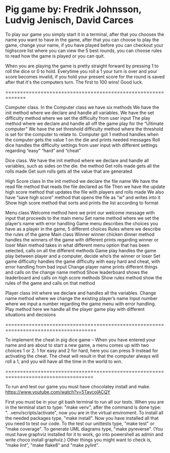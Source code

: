 Pig game by: Fredrik Johnsson, Ludvig Jenisch, David Carces
==========================================================

To play our game you simply start it in a terminal, after that you chooses the name you want to have in the game,
after that you can choose to play the game, change your name, if you have played before you can checkout your highscore list where you can view the 5 best rounds, you can choose rules to read how the game is played or you can quit.

When you are playing the game is pretty straight forward by pressing 1 to roll the dice or 0 to hold.
Everytime you roll a 1 your turn is over and your score becomes invalid, if you hold your present score for the round is saved after that it's the computers turn. The first to 100 wins! Good luck.

=============================================================

Computer class. 
In the Computer class we have six methods
We have the init method where we declare and handle all variables.
We have the set difficulty method where we set the difficulty from user input
The play method where we declare and handle all off the game play for the “Ultimate computer” 
We have the set threshold difficulty method where the threshold is set for the computer to relate to.
Computer got 1 method handles when the computer gets the value 1 on the die and prints needed messages
Roll dice handles the difficulty settings from user input with different settings regarding “easy” “hard” and “cheat”

Dice class.
We have the init method where we declare and handle all variables, such as sides on the die.
the method Get rolls made gets all the rolls made
Get sum rolls gets all the value that are generated

High Score class
In the init method we declare the file name
We have the read file method that reads the file declared as file
Then we have the update high score method that updates the file with players and rolls made
We also have “save high score” method that opens the file as “w” and writes into it
Show high score method that sorts and prints the list according to format

Menu class
Welcome method here we print our welcome message with input that proceeds to the main menu
Set name method where we set the player’s name with error handling
 Game menu describes the choices you have as a player in the game, 5 different choices
Rules where we describe the rules of the game 
Main class
Winner winner chicken dinner method handles the winners of the game with different prints regarding winner or loser
Main method takes in what different menu option that has been selected, calls on all the different methods 
Game play handles the game play between player and a computer, decide who’s the winner or loser
Set game difficulty handles the game difficulty with easy hard and cheat, with error handling from bad input
Change player name prints different things and calls on the change name method
Show leaderboard shows the leaderboard and calls on high score methods
Show rules method show the rules of the game and calls on that method

Player class
 init where we declare and handles all the variables.
Change name method where we change the existing player’s name
Input number where we input a number regarding the game menu with error handling.
Play method here we handle all the player game play with different situations and decisions

=====================================================================================

To implement the cheat in pig dice game –
When you have entered your name and are about to start a new game, a menu comes up with two choices 1 or 2.
1 for easy and 2 for hard, here you can press 9 instead for activating the cheat.
The cheat will result in that the computer always will roll a 1, and you will have all the time in the world to win. 

====================================================================================

To run and test our game you must have chocolatey install and make.
https://www.youtube.com/watch?v=5TavcolACQY

First you must be in your git bash terminal to run all our tests.
When you are in the terminal start to type:
"make venv", after the command is done type:
". .venv/scripts/activate", now you are in the virtual enviroment.
To install all the needed packages type, "make install".
Now you have installed all that you need to test our code.
To the test our unittests type, "make test" or "make coverage".
To generate UML diagrams type, "make pyreverse". (You must have graphviz installed for it to work, go into powershell as admin and write choco install graphviz.)
Other things you might want to check is, "make lint", "make flake8" and "make pylint".




